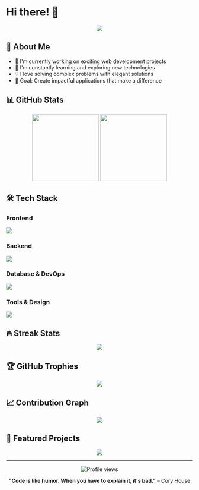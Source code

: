 # Hi there! 👋

<div align="center">
  <img src="https://readme-typing-svg.herokuapp.com/?lines=Full+Stack+Developer;Always+learning+new+things&font=Fira%20Code&center=true&width=440&height=45&color=f75c7e&vCenter=true&size=22">
</div>

## 🚀 About Me

- 🔭 I'm currently working on exciting web development projects
- 🌱 I'm constantly learning and exploring new technologies
- 💡 I love solving complex problems with elegant solutions
- 🎯 Goal: Create impactful applications that make a difference

## 📊 GitHub Stats

<div align="center">
  <img height="180em" src="https://github-readme-stats.vercel.app/api?username=WindTunnelRetirement&show_icons=true&theme=radical&include_all_commits=true&count_private=true"/>
  <img height="180em" src="https://github-readme-stats.vercel.app/api/top-langs/?username=WindTunnelRetirement&layout=compact&langs_count=8&theme=radical"/>
</div>

## 🛠️ Tech Stack

### Frontend
<p align="left">
  <img src="https://skillicons.dev/icons?i=html,css,js,typescript,react,nextjs,vue,nuxt" />
</p>

### Backend
<p align="left">
  <img src="https://skillicons.dev/icons?i=nodejs,ruby,rails" />
</p>

### Database & DevOps
<p align="left">
  <img src="https://skillicons.dev/icons?i=mysql,postgresql,docker,git,github,aws,linux" />
</p>

### Tools & Design
<p align="left">
  <img src="https://skillicons.dev/icons?i=vscode,figma" />
</p>

## 🔥 Streak Stats

<div align="center">
  <img src="https://github-readme-streak-stats.herokuapp.com/?user=WindTunnelRetirement&theme=radical&hide_border=true" />
</div>

## 🏆 GitHub Trophies

<div align="center">
  <img src="https://github-profile-trophy.vercel.app/?username=WindTunnelRetirement&theme=radical&no-frame=true&no-bg=false&margin-w=4" />
</div>

## 📈 Contribution Graph

<div align="center">
  <img src="https://github-readme-activity-graph.vercel.app/graph?username=WindTunnelRetirement&theme=redical&bg_color=20232a&hide_border=true" />
</div>

## 🌟 Featured Projects

<div align="center">
  <a href="https://github.com/WindTunnelRetirement/my-app-project">
    <img src="https://github-readme-stats.vercel.app/api/pin/?username=WindTunnelRetirement&repo=my-app-project&theme=radical" />
  </a>
</div>

---

<div align="center">
  <img src="https://komarev.com/ghpvc/?username=WindTunnelRetirement&label=Profile%20views&color=0e75b6&style=flat" alt="Profile views" />
</div>

<div align="center">
  
**"Code is like humor. When you have to explain it, it's bad."** – Cory House

</div>

